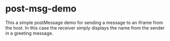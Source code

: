 # post-msg-demo

This a simple postMessage demo for sending a message to an iframe from the host. In this case the receiver simply displays the name from the sender in a greeting message.
